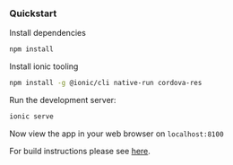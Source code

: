 ### Quickstart

Install dependencies

```bash
npm install
```

Install ionic tooling

```bash
npm install -g @ionic/cli native-run cordova-res
```

Run the development server:

```bash
ionic serve
```

Now view the app in your web browser on `localhost:8100`

For build instructions please see [here](https://ionicframework.com/docs/developing/android).